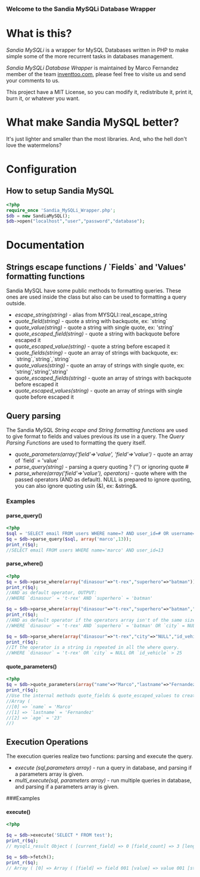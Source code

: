### Welcome to the Sandia MySQLi Database Wrapper 

# What is this?
*Sandia MySQLi* is a wrapper for MySQL Databases written in PHP to make simple some of the more recurrent tasks in databases management.

*Sandia MySQLi Database Wrapper* is maintained by Marco Fernandez member of the team [inventtoo.com](http://inventtoo.com), please feel free to visite us and send your comments to us.

This project have a MIT License, so you can modify it, redistribute it, print it, burn it, or whatever you want.

# What make Sandia MySQL better?
It's just lighter and smaller than the most libraries. And, who the hell don't love the watermelons?

# Configuration

## How to setup Sandia MySQL

```php
<?php
require_once 'Sandia_MySQLi_Wrapper.php';
$db = new SandiaMySQL();
$db->open("localhost","user","password","database");
```

# Documentation

## Strings escape functions / \`Fields\` and 'Values' formatting functions

Sandia MySQL have some public methods to formatting queries. These ones are used inside the class but also can be used to formatting a query outside.

* *escape_string(string)* - alias from MYSQLI::real_escape_string
* *quote_field(string)* - quote a string with backquote, ex: \`string\`
* *quote_value(string)* - quote a string with single quote, ex: 'string'
* *quote_escaped_field(string)* - quote a string with backquote before escaped it
* *quote_escaped_value(string)* - quote a string before escaped it
* *quote_fields(string)* - quote an array of strings with backquote, ex: \`string\`,\`string\`,\`string\`
* *quote_values(string)* - quote an array of strings with single quote, ex: 'string','string','string'
* *quote_escaped_fields(string)* - quote an array of strings with backquote before escaped it
* *quote_escaped_values(string)* - quote an array of strings with single quote before escaped it
 
## Query parsing

The Sandia MySQL *String ecape and String formatting functions* are used to give format to fields and values previous its use in a query. The *Query Parsing Functions* are used to formatting the query itself.

* *quote_parameters(array('field'=>'value', 'field'=>'value')* - quote an array of \`field\` = 'value'
* *parse_query(string)* - parsing a query quoting ? ('') or ignoring quote #
* *parse_where(array('field'=>'value'), operators)* - quote where with the passed operators (AND as default). NULL is prepared to ignore quoting, you can also ignore quoting usin (&), ex: &string&.

### Examples

#### parse_query()
```php
<?php
$sql = 'SELECT email FROM users WHERE name=? AND user_id=# OR username=?';
$q = $db->parse_query($sql, array('marco',13));
print_r($q);
//SELECT email FROM users WHERE name='marco' AND user_id=13
```

#### parse_where()
```php
<?php
$q = $db->parse_where(array("dinasour"=>"t-rex","superhero"=>"batman"));
print_r($q);
//AND as default operator, OUTPUT:
//WHERE `dinasour` = 't-rex' AND `superhero` = 'batman' 

$q = $db->parse_where(array("dinasour"=>"t-rex","superhero"=>"batman","city"=>"NULL","id_vehicle"=>"&25&","lake"=>"like %bravo%"),array("AND","OR"));
print_r($q);
//AND as default operator if the operators array isn't of the same size, OUTPUT:
//WHERE `dinasour` = 't-rex' AND `superhero` = 'batman' OR `city` = NULL AND `id_vehicle` = 25 AND `lake` like '%bravo%'

$q = $db->parse_where(array("dinasour"=>"t-rex","city"=>"NULL","id_vehicle"=>"> &25&"),"OR");
print_r($q);
//If the operator is a string is repeated in all the where query.
//WHERE `dinasour` = 't-rex' OR `city` = NULL OR `id_vehicle` > 25
```

#### quote_parameters()
```php
<?php
$q = $db->quote_parameters(array("name"=>"Marco","lastname"=>"Fernandez","age"=>23));
print_r($q);
//Use the internal methods quote_fields & quote_escaped_values to create an array of quoted parameters
//Array ( 
//[0] => `name` = 'Marco' 
//[1] => `lastname` = 'Fernandez' 
//[2] => `age` = '23' 
//)
```

## Execution Operations

The execution queries realize two functions: parsing and execute the query. 

* *execute (sql,parameters array)* - run a query in database, and parsing if a parameters array is given.
* *multi_execute(sql, parameters array)* - run multiple queries in database, and parsing if a parameters array is given.

###Examples

#### execute()
```php
<?php

$q = $db->execute('SELECT * FROM test');
print_r($q);
// mysqli_result Object ( [current_field] => 0 [field_count] => 3 [lengths] => [num_rows] => 1 [type] => 0 ) 

$q = $db->fetch();
print_r($q);
// Array ( [0] => Array ( [field] => field 001 [value] => value 001 [status] => 1 ) )
````


